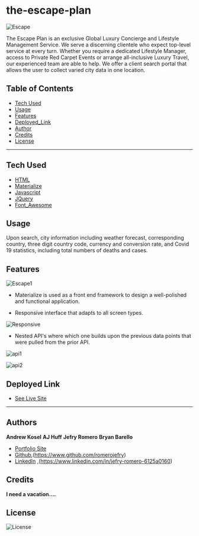 # the-escape-plan

![Escape](assets/Escape.JPG)

The Escape Plan is an exclusive Global Luxury Concierge and Lifestyle Management Service. We serve a discerning clientele who expect top-level service at every turn. Whether you require a dedicated Lifestyle Manager, access to Private Red Carpet Events or arrange all-inclusive Luxury Travel, our experienced team are able to help. We offer a client search portal that allows the user to collect varied city data in one location. 


## Table of Contents

* [Tech Used](#tech_used)
* [Usage](#usage)
* [Features](#features)
* [Deployed_Link](#deployed_link)
* [Author](#author)
* [Credits](#credits)
* [License](#license)

----

## Tech Used

* [HTML](https://developer.mozilla.org/en-US/docs/Web/HTML)
* [Materialize](https://materializecss.com/)
* [Javascript](https://developer.mozilla.org/en-US/docs/Web/JavaScript)
* [JQuery](https://jquery.com/)
* [Font_Awesome](https://fontawesome.com/)

## Usage
 
Upon search, city information including weather forecast, corresponding country, three digit country code, currency and conversion rate, and Covid 19 statistics, including total numbers of deaths and cases.

## Features

![Escape1](assets/Escape1.JPG)

- Materialize is used as a front end framework to design a well-polished and functional application. 

- Responsive interface that adapts to all screen types.

![Responsive](assets/Responsive.JPG)

- Nested API's where which one builds upon the previous data points that were pulled from the prior API.

![api1](assets/api1.JPG)

![api2](assets/api2.JPG)


## Deployed Link

* [See Live Site](https://ajhuff7.github.io/the-escape-plan/)

---

## Authors

**Andrew Kosel**
**AJ Huff** 
**Jefry Romero**
**Bryan Barello**

- [Portfolio Site](#)
- [Github](https://github.com/ajhuff7),(https://www.github.com/romerojefry)
- [LinkedIn](https://www.linkedin.com/in/aj-huff-7696b14b/) ,(https://www.linkedin.com/in/jefry-romero-6125a0160)

## Credits

**I need a vacation....**

## License

![License](https://img.shields.io/badge/License-MIT-brightgreen) 